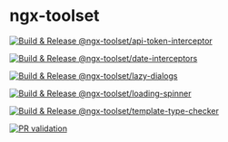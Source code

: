 # ngx-toolset

[![Build & Release @ngx-toolset/api-token-interceptor](https://github.com/SwabianCoder/ngx-toolset/actions/workflows/build_release_api-token-interceptor.yml/badge.svg)](https://github.com/SwabianCoder/ngx-toolset/actions/workflows/build_release_api-token-interceptor.yml)

[![Build & Release @ngx-toolset/date-interceptors](https://github.com/SwabianCoder/ngx-toolset/actions/workflows/build_release_date-interceptors.yml/badge.svg)](https://github.com/SwabianCoder/ngx-toolset/actions/workflows/build_release_date-interceptors.yml)

[![Build & Release @ngx-toolset/lazy-dialogs](https://github.com/SwabianCoder/ngx-toolset/actions/workflows/build_release_lazy-dialogs.yml/badge.svg)](https://github.com/SwabianCoder/ngx-toolset/actions/workflows/build_release_lazy-dialogs.yml)

[![Build & Release @ngx-toolset/loading-spinner](https://github.com/SwabianCoder/ngx-toolset/actions/workflows/build_release_loading-spinner.yml/badge.svg)](https://github.com/SwabianCoder/ngx-toolset/actions/workflows/build_release_loading-spinner.yml)

[![Build & Release @ngx-toolset/template-type-checker](https://github.com/SwabianCoder/ngx-toolset/actions/workflows/build_release_template-type-checker.yml/badge.svg)](https://github.com/SwabianCoder/ngx-toolset/actions/workflows/build_release_template-type-checker.yml)

[![PR validation](https://github.com/SwabianCoder/ngx-toolset/actions/workflows/pr_validation.yml/badge.svg)](https://github.com/SwabianCoder/ngx-toolset/actions/workflows/pr_validation.yml)
